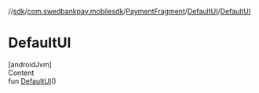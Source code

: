 //[sdk](../../../../index.md)/[com.swedbankpay.mobilesdk](../../index.md)/[PaymentFragment](../index.md)/[DefaultUI](index.md)/[DefaultUI](-default-u-i.md)



# DefaultUI  
[androidJvm]  
Content  
fun [DefaultUI](-default-u-i.md)()  



